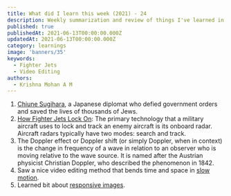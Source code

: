 ```yaml
---
title: What did I learn this week (2021) - 24
description: Weekly summarization and review of things I've learned in the second week of June 2021 
published: true
publishedAt: 2021-06-13T00:00:00.000Z
updatedAt: 2021-06-13T00:00:00.000Z
category: learnings
image: 'banners/35'
keywords:  
  - Fighter Jets
  - Video Editing  
authors:
  - Krishna Mohan A M
---
```


1. [Chiune Sugihara](https://www.tokyoweekender.com/2021/06/chiune-sugihara-japanese-schindler/), a Japanese diplomat who defied government orders and saved the lives of thousands of Jews. 
2. [How Fighter Jets Lock On](https://www.quora.com/How-does-a-fighter-jet-lock-onto-and-keep-track-of-an-enemy-aircraft-Can-an-aircraft-detect-that-it-has-been-locked-onto-or-is-it-just-a-convenient-plot-device-in-movies): The primary technology that a military aircraft uses to lock and track an enemy aircraft is its onboard radar. Aircraft radars typically have two modes: search and track. 
3. The Doppler effect or Doppler shift (or simply Doppler, when in context) is the change in frequency of a wave in relation to an observer who is moving relative to the wave source. It is named after the Austrian physicist Christian Doppler, who described the phenomenon in 1842. 
4. Saw a nice video editing method that bends time and space in [slow motion](https://petapixel.com/2021/06/07/this-guy-bends-time-and-space-in-slow-motion/).
5. Learned bit about [responsive images](https://developer.mozilla.org/en-US/docs/Learn/HTML/Multimedia_and_embedding/Responsive_images).

